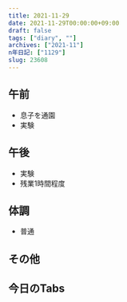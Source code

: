 ```yaml
---
title: 2021-11-29
date: 2021-11-29T00:00:00+09:00
draft: false
tags: ["diary", ""]
archives: ["2021-11"]
n年日記: ["1129"]
slug: 23608
---
```

## 午前
- 息子を通園
- 実験
## 午後
- 実験
- 残業1時間程度
## 体調
- 普通
## その他
## 今日のTabs